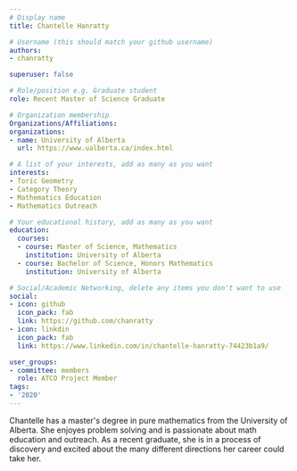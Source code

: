 ```yaml
---
# Display name
title: Chantelle Hanratty

# Username (this should match your github username)
authors:
- chanratty

superuser: false

# Role/position e.g. Graduate student
role: Recent Master of Science Graduate

# Organization membership
Organizations/Affiliations:
organizations:
- name: University of Alberta
  url: https://www.ualberta.ca/index.html

# A list of your interests, add as many as you want
interests:
- Toric Geometry
- Category Theory
- Mathematics Education
- Mathematics Outreach

# Your educational history, add as many as you want
education:
  courses:
  - course: Master of Science, Mathematics
    institution: University of Alberta
  - course: Bachelor of Science, Honors Mathematics
    institution: University of Alberta

# Social/Academic Networking, delete any items you don't want to use
social:
- icon: github
  icon_pack: fab
  link: https://github.com/chanratty
- icon: linkdin
  icon_pack: fab
  link: https://www.linkedin.com/in/chantelle-hanratty-74423b1a9/

user_groups:
- committee: members
  role: ATCO Project Member
tags:
- '2020'
---
```

Chantelle has a master's degree in pure mathematics from the University of Alberta. She enjoyes problem solving and is passionate about math education and outreach. As a recent graduate, she is in a process of discovery and excited about the many different directions her career could take her.
